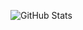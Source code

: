 ![GitHub Stats](https://github-readme-stats.vercel.app/api?username=awwais&show_icons=true&count_private=true&theme=blue-green)

